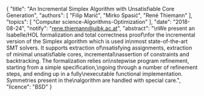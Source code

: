 {
    "title": "An Incremental Simplex Algorithm with Unsatisfiable Core Generation",
    "authors": [
        "Filip Marić",
        "Mirko Spasić",
        "René Thiemann"
    ],
    "topics": [
        "Computer science-Algorithms-Optimization"
    ],
    "date": "2018-08-24",
    "notify": "rene.thiemann@uibk.ac.at",
    "abstract": "\nWe present an Isabelle/HOL formalization and total correctness proof\nfor the incremental version of the Simplex algorithm which is used in\nmost state-of-the-art SMT solvers. It supports extraction of\nsatisfying assignments, extraction of minimal unsatisfiable cores, incremental\nassertion of constraints and backtracking. The formalization relies on\nstepwise program refinement, starting from a simple specification,\ngoing through a number of refinement steps, and ending up in a fully\nexecutable functional implementation. Symmetries present in the\nalgorithm are handled with special care.",
    "licence": "BSD"
}
